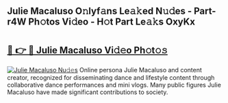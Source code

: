 ## Julie Macaluso O𝚗lyf𝚊ns Le𝚊𝚔ed N𝚞𝚍es - Part-r4W Ph𝚘tos Vi𝚍eo - H𝚘t Part Le𝚊𝚔s OxyKx

# <h2><a href="http://hf55wn.feru.top/?c=Julie+Macaluso">🔗 👉 🔴 Julie Macaluso Vi𝚍𝚎o Ph𝚘t𝚘𝚜</a></h2>

[![Julie Macaluso Nu𝚍𝚎s](https://i.imgur.com/0TWrTi3.gif)](http://hf55wn.feru.top/?c=Julie+Macaluso)
Online persona Julie Macaluso and content creator, recognized for disseminating dance and lifestyle content through collaborative dance performances and mini vlogs. Many public figures Julie Macaluso have made significant contributions to society. 
